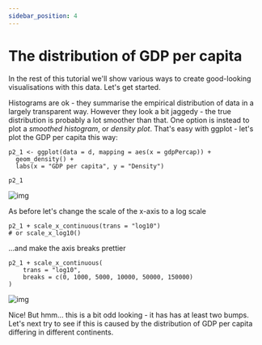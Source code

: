 ```yaml
---
sidebar_position: 4
---
```


# The distribution of GDP per capita

In the rest of this tutorial we'll show various ways to create good-looking visualisations with
this data.  Let's get started.

Histograms are ok - they summarise the empirical distribution of data in a largely transparent way.
However they look a bit jaggedy - the true distribution is probably a lot smoother than that. One
option is instead to plot a *smoothed histogram*, or *density plot*. That's easy with ggplot -
let's plot the GDP per capita this way:

```{r gapminder_gdp}
p2_1 <- ggplot(data = d, mapping = aes(x = gdpPercap)) +
  geom_density() +
  labs(x = "GDP per capita", y = "Density")

p2_1
```

![img](images/gdp_density_1.png)

As before let's change the scale of the x-axis to a log scale

```{r gapminder_gdp_log, fig.show="hide"}
p2_1 + scale_x_continuous(trans = "log10") 
# or scale_x_log10()
```

...and make the axis breaks prettier

```{r gapminder_gdp_pretty}
p2_1 + scale_x_continuous(
	trans = "log10",
	breaks = c(0, 1000, 5000, 10000, 50000, 150000)
)
```

![img](images/gdp_density_2.png)

Nice! But hmm... this is a bit odd looking - it has has at least two bumps. Let's next try to see
if this is caused by the distribution of GDP per capita differing in different continents.
